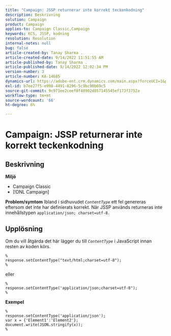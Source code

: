 ```yaml
---
title: "Campaign: JSSP returnerar inte korrekt teckenkodning"
description: Beskrivning
solution: Campaign
product: Campaign
applies-to: Campaign Classic,Campaign
keywords: KCS, JSSP, kodning
resolution: Resolution
internal-notes: null
bug: false
article-created-by: Tanay Sharma .
article-created-date: 9/14/2022 11:51:55 AM
article-published-by: Tanay Sharma .
article-published-date: 9/14/2022 12:02:34 PM
version-number: 3
article-number: KA-14685
dynamics-url: https://adobe-ent.crm.dynamics.com/main.aspx?forceUCI=1&pagetype=entityrecord&etn=knowledgearticle&id=42acc49e-2334-ed11-9db1-002248086735
exl-id: b7ee27f5-e998-4491-8296-5c9bc90b69c5
source-git-commit: 9c971ee2ceef8f48902d857145545ef173f3752a
workflow-type: tm+mt
source-wordcount: '66'
ht-degree: 6%

---
```


# Campaign: JSSP returnerar inte korrekt teckenkodning

## Beskrivning

<b>Miljö</b>
- Campaign Classic
- [!DNL Campaign]



<b>Problem/symtom</b>
Ibland i sidhuvudet *`ContentType`* ett fel genereras eftersom det inte har definierats korrekt. När JSSP används returneras inte innehållstypen `application/json; charset=utf-8`.


## Upplösning


Om du vill åtgärda det här lägger du till *`ContentType`* i JavaScript innan resten av koden körs.


```
%
response.setContentType("text/html;charset=utf-8");
%
```




eller




```
%
response.setContentType('application/json;charset=utf-8");
%
```


<b>Exempel</b>


```
%
response.setContentType('application/json');
var x = {'Element1':'Element2'};
document.write(JSON.stringify(x));
%
```
